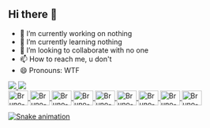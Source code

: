 ## Hi there 👋

- 🔭 I’m currently working on nothing
- 🌱 I’m currently learning nothing
- 👯 I’m looking to collaborate with no one
- 📫 How to reach me, u don't
- 😄 Pronouns: WTF


<div>
  <a href="https://github.com/BrunoDias2003">
  <img height "180cm" src="https://github-readme-stats.vercel.app/api?username=BrunoDias2003&hide=contribs,prs&show_icons=true&theme=gruvbox&count_private=true"/>
  <img height "180cm" src="https://github-readme-stats.vercel.app/api/top-langs/?username=BrunoDias2003&layout=compact&langs_count=16&theme=gruvbox"/>
</div>

<div style="display: inline_block"><PT>
  <img align="center" alt="Bruno-C++" height ="30" width="40" src="https://cdn.jsdelivr.net/gh/devicons/devicon@latest/icons/cplusplus/cplusplus-original.svg" />
  <img align="center" alt="Bruno-C" height ="30" width="40" src="https://cdn.jsdelivr.net/gh/devicons/devicon@latest/icons/c/c-original.svg" />
  <img align="center" alt="Bruno-C#" height ="30" width="40" src="https://cdn.jsdelivr.net/gh/devicons/devicon@latest/icons/csharp/csharp-original.svg" />          
  <img align="center" alt="Bruno-Unity" height ="30" width="40" src="https://cdn.jsdelivr.net/gh/devicons/devicon@latest/icons/unity/unity-plain.svg" />       
  <img align="center" alt="Bruno-Matlab" height ="30" width="40" src="https://cdn.jsdelivr.net/gh/devicons/devicon@latest/icons/matlab/matlab-original.svg" />         
  <img align="center" alt="Bruno-Kotlin" height ="30" width="40" src="https://cdn.jsdelivr.net/gh/devicons/devicon@latest/icons/kotlin/kotlin-original.svg" />
  <img align="center" alt="Bruno-Python" height ="30" width="40" src="https://cdn.jsdelivr.net/gh/devicons/devicon@latest/icons/python/python-original.svg" />          
  <img align="center" alt="Bruno-Arduino" height ="30" width="40" src="https://cdn.jsdelivr.net/gh/devicons/devicon@latest/icons/arduino/arduino-original.svg" />
  <img align="center" alt="Bruno-OpenCV" height ="30" width="40" src="https://cdn.jsdelivr.net/gh/devicons/devicon@latest/icons/opencv/opencv-original.svg" />

</PT>

![Snake animation](https://github.com/BrunoDias2003)
  
